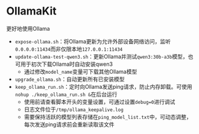 # OllamaKit

更好地使用Ollama

- `expose-ollama.sh`：将Ollama更新为允许外部设备网络访问，监听`0.0.0.0:11434`而非仅限本地`127.0.0.1:11434`
- `update-ollama-test-qwen3.sh`：更新Ollama并测试`qwen3:30b-a3b`模型，也可用于初次下载Ollama时自动安装qwen3
    - 通过修改`model_name`变量可下载其他Ollama模型
- `upgrade_ollama.sh`：自动更新所有已安装模型
- `keep_ollama_run.sh`：定时向Ollama发送ping请求，防止内存卸载。可使用`nohup ./keep_ollama_run.sh &`在后台运行
    - 使用前请查看脚本开头的变量设置，可通过设置`debug=0`进行调试
    - 日志文件位于`/tmp/ollama_keepalive.log`
    - 需要保持活跃的模型列表存储在`ping_model_list.txt`中，可动态调整，每次发送ping请求前会重新读取该文件
